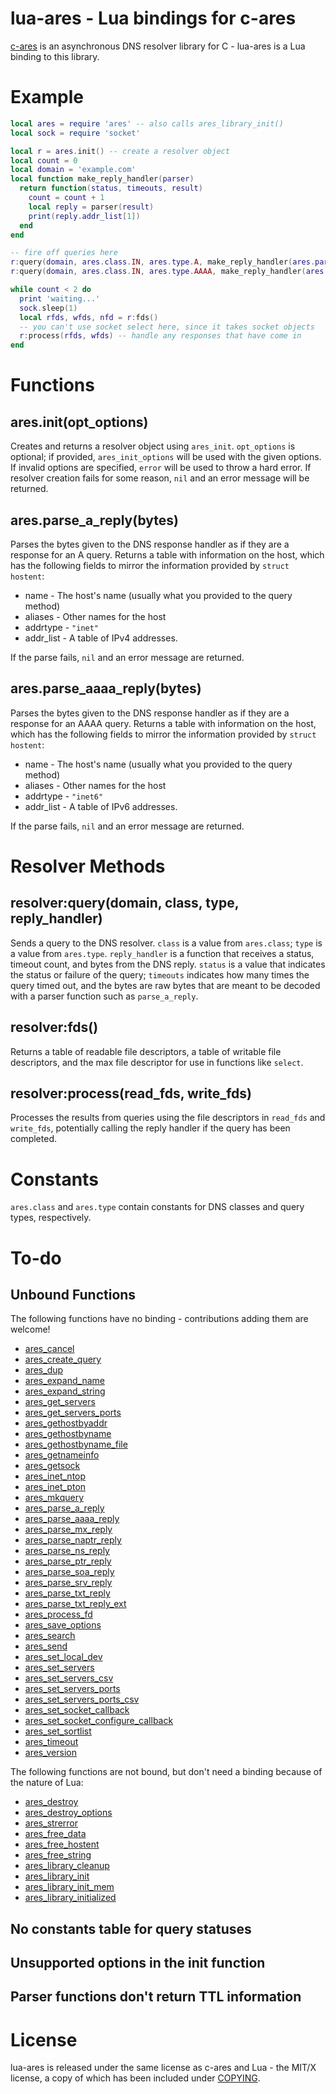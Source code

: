 # lua-ares - Lua bindings for c-ares

[c-ares](https://c-ares.haxx.se/) is an asynchronous DNS resolver library
for C - lua-ares is a Lua binding to this library.

# Example

```lua
local ares = require 'ares' -- also calls ares_library_init()
local sock = require 'socket'

local r = ares.init() -- create a resolver object
local count = 0
local domain = 'example.com'
local function make_reply_handler(parser)
  return function(status, timeouts, result)
    count = count + 1
    local reply = parser(result)
    print(reply.addr_list[1])
  end
end

-- fire off queries here
r:query(domain, ares.class.IN, ares.type.A, make_reply_handler(ares.parse_a_reply))
r:query(domain, ares.class.IN, ares.type.AAAA, make_reply_handler(ares.parse_aaaa_reply))

while count < 2 do
  print 'waiting...'
  sock.sleep(1)
  local rfds, wfds, nfd = r:fds()
  -- you can't use socket select here, since it takes socket objects
  r:process(rfds, wfds) -- handle any responses that have come in
end
```

# Functions

## ares.init(opt_options)

Creates and returns a resolver object using `ares_init`.  `opt_options` is optional;
if provided, `ares_init_options` will be used with the given options.  If invalid
options are specified, `error` will be used to throw a hard error.  If resolver
creation fails for some reason, `nil` and an error message will be returned.

## ares.parse_a_reply(bytes)

Parses the bytes given to the DNS response handler as if they are a response for an
A query.  Returns a table with information on the host, which has the following fields
to mirror the information provided by `struct hostent`:

  * name - The host's name (usually what you provided to the query method)
  * aliases - Other names for the host
  * addrtype - `"inet"`
  * addr_list - A table of IPv4 addresses.

If the parse fails, `nil` and an error message are returned.

## ares.parse_aaaa_reply(bytes)

Parses the bytes given to the DNS response handler as if they are a response for an
AAAA query.  Returns a table with information on the host, which has the following fields
to mirror the information provided by `struct hostent`:

  * name - The host's name (usually what you provided to the query method)
  * aliases - Other names for the host
  * addrtype - `"inet6"`
  * addr_list - A table of IPv6 addresses.

If the parse fails, `nil` and an error message are returned.

# Resolver Methods

## resolver:query(domain, class, type, reply_handler)

Sends a query to the DNS resolver.  `class` is a value from `ares.class`; `type` is a value
from `ares.type`.  `reply_handler` is a function that receives a status, timeout count, and
bytes from the DNS reply.  `status` is a value that indicates the status or failure of the
query; `timeouts` indicates how many times the query timed out, and the bytes are raw bytes
that are meant to be decoded with a parser function such as `parse_a_reply`.

## resolver:fds()

Returns a table of readable file descriptors, a table of writable file descriptors, and the
max file descriptor for use in functions like `select`.

## resolver:process(read_fds, write_fds)

Processes the results from queries using the file descriptors in `read_fds` and `write_fds`,
potentially calling the reply handler if the query has been completed.

# Constants

`ares.class` and `ares.type` contain constants for DNS classes and query types, respectively.

# To-do

## Unbound Functions

The following functions have no binding - contributions adding them are welcome!

  * [ares_cancel](https://c-ares.haxx.se/ares_cancel)
  * [ares_create_query](https://c-ares.haxx.se/ares_create_query)
  * [ares_dup](https://c-ares.haxx.se/ares_dup)
  * [ares_expand_name](https://c-ares.haxx.se/ares_expand_name)
  * [ares_expand_string](https://c-ares.haxx.se/ares_expand_string)
  * [ares_get_servers](https://c-ares.haxx.se/ares_get_servers)
  * [ares_get_servers_ports](https://c-ares.haxx.se/ares_get_servers_ports)
  * [ares_gethostbyaddr](https://c-ares.haxx.se/ares_gethostbyaddr)
  * [ares_gethostbyname](https://c-ares.haxx.se/ares_gethostbyname)
  * [ares_gethostbyname_file](https://c-ares.haxx.se/ares_gethostbyname_file)
  * [ares_getnameinfo](https://c-ares.haxx.se/ares_getnameinfo)
  * [ares_getsock](https://c-ares.haxx.se/ares_getsock)
  * [ares_inet_ntop](https://c-ares.haxx.se/ares_inet_ntop)
  * [ares_inet_pton](https://c-ares.haxx.se/ares_inet_pton)
  * [ares_mkquery](https://c-ares.haxx.se/ares_mkquery)
  * [ares_parse_a_reply](https://c-ares.haxx.se/ares_parse_a_reply)
  * [ares_parse_aaaa_reply](https://c-ares.haxx.se/ares_parse_aaaa_reply)
  * [ares_parse_mx_reply](https://c-ares.haxx.se/ares_parse_mx_reply)
  * [ares_parse_naptr_reply](https://c-ares.haxx.se/ares_parse_naptr_reply)
  * [ares_parse_ns_reply](https://c-ares.haxx.se/ares_parse_ns_reply)
  * [ares_parse_ptr_reply](https://c-ares.haxx.se/ares_parse_ptr_reply)
  * [ares_parse_soa_reply](https://c-ares.haxx.se/ares_parse_soa_reply)
  * [ares_parse_srv_reply](https://c-ares.haxx.se/ares_parse_srv_reply)
  * [ares_parse_txt_reply](https://c-ares.haxx.se/ares_parse_txt_reply)
  * [ares_parse_txt_reply_ext](https://c-ares.haxx.se/ares_parse_txt_reply_ext)
  * [ares_process_fd](https://c-ares.haxx.se/ares_process_fd)
  * [ares_save_options](https://c-ares.haxx.se/ares_save_options)
  * [ares_search](https://c-ares.haxx.se/ares_search)
  * [ares_send](https://c-ares.haxx.se/ares_send)
  * [ares_set_local_dev](https://c-ares.haxx.se/ares_set_local_dev)
  * [ares_set_servers](https://c-ares.haxx.se/ares_set_servers)
  * [ares_set_servers_csv](https://c-ares.haxx.se/ares_set_servers_csv)
  * [ares_set_servers_ports](https://c-ares.haxx.se/ares_set_servers_ports)
  * [ares_set_servers_ports_csv](https://c-ares.haxx.se/ares_set_servers_ports_csv)
  * [ares_set_socket_callback](https://c-ares.haxx.se/ares_set_socket_callback)
  * [ares_set_socket_configure_callback](https://c-ares.haxx.se/ares_set_socket_configure_callback)
  * [ares_set_sortlist](https://c-ares.haxx.se/ares_set_sortlist)
  * [ares_timeout](https://c-ares.haxx.se/ares_timeout)
  * [ares_version](https://c-ares.haxx.se/ares_version)

The following functions are not bound, but don't need a binding because of the nature of Lua:

  * [ares_destroy](https://c-ares.haxx.se/ares_destroy)
  * [ares_destroy_options](https://c-ares.haxx.se/ares_destroy_options)
  * [ares_strerror](https://c-ares.haxx.se/ares_strerror)
  * [ares_free_data](https://c-ares.haxx.se/ares_free_data)
  * [ares_free_hostent](https://c-ares.haxx.se/ares_free_hostent)
  * [ares_free_string](https://c-ares.haxx.se/ares_free_string)
  * [ares_library_cleanup](https://c-ares.haxx.se/ares_library_cleanup)
  * [ares_library_init](https://c-ares.haxx.se/ares_library_init)
  * [ares_library_init_mem](https://c-ares.haxx.se/ares_library_init_mem)
  * [ares_library_initialized](https://c-ares.haxx.se/ares_library_initialized)

## No constants table for query statuses

## Unsupported options in the init function

## Parser functions don't return TTL information

# License

lua-ares is released under the same license as c-ares and Lua - the MIT/X license,
a copy of which has been included under [COPYING](COPYING).

